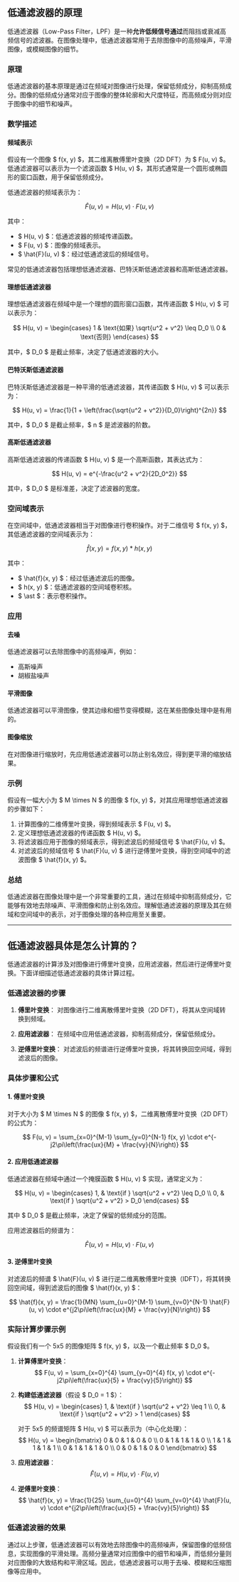 ## 低通滤波器的原理

低通滤波器（Low-Pass Filter，LPF）是一种**允许低频信号通过**而阻挡或衰减高频信号的滤波器。在图像处理中，低通滤波器常用于去除图像中的高频噪声，平滑图像，或模糊图像的细节。

### 原理

低通滤波器的基本原理是通过在频域对图像进行处理，保留低频成分，抑制高频成分。图像的低频成分通常对应于图像的整体轮廓和大尺度特征，而高频成分则对应于图像中的细节和噪声。

### 数学描述

#### 频域表示

假设有一个图像 $ f(x, y) $，其二维离散傅里叶变换（2D DFT）为 $ F(u, v) $。低通滤波器可以表示为一个滤波函数 $ H(u, v) $，其形式通常是一个圆形或椭圆形的窗口函数，用于保留低频成分。

低通滤波器的频域表示为：

$$ \hat{F}(u, v) = H(u, v) \cdot F(u, v) $$

其中：

- $ H(u, v) $：低通滤波器的频域传递函数。
- $ F(u, v) $：图像的频域表示。
- $ \hat{F}(u, v) $：经过低通滤波后的频域信号。

常见的低通滤波器包括理想低通滤波器、巴特沃斯低通滤波器和高斯低通滤波器。

#### 理想低通滤波器

理想低通滤波器在频域中是一个理想的圆形窗口函数，其传递函数 $ H(u, v) $ 可以表示为：

$$ H(u, v) = 
\begin{cases} 
1 & \text{如果} \sqrt{u^2 + v^2} \leq D_0 \\
0 & \text{否则}
\end{cases}
$$

其中，$ D_0 $ 是截止频率，决定了低通滤波器的大小。

#### 巴特沃斯低通滤波器

巴特沃斯低通滤波器是一种平滑的低通滤波器，其传递函数 $ H(u, v) $ 可以表示为：

$$ H(u, v) = \frac{1}{1 + \left(\frac{\sqrt{u^2 + v^2}}{D_0}\right)^{2n}} $$

其中，$ D_0 $ 是截止频率，$ n $ 是滤波器的阶数。

#### 高斯低通滤波器

高斯低通滤波器的传递函数 $ H(u, v) $ 是一个高斯函数，其表达式为：

$$ H(u, v) = e^{-\frac{u^2 + v^2}{2D_0^2}} $$

其中，$ D_0 $ 是标准差，决定了滤波器的宽度。

### 空间域表示

在空间域中，低通滤波器相当于对图像进行卷积操作。对于二维信号 $ f(x, y) $，其低通滤波器的空间域表示为：

$$ \hat{f}(x, y) = f(x, y) \ast h(x, y) $$

其中：

- $ \hat{f}(x, y) $：经过低通滤波后的图像。
- $ h(x, y) $：低通滤波器的空间域卷积核。
- $ \ast $：表示卷积操作。

### 应用

#### 去噪

低通滤波器可以去除图像中的高频噪声，例如：

- 高斯噪声
- 胡椒盐噪声

#### 平滑图像

低通滤波器可以平滑图像，使其边缘和细节变得模糊，这在某些图像处理中是有用的。

#### 图像缩放

在对图像进行缩放时，先应用低通滤波器可以防止别名效应，得到更平滑的缩放结果。

### 示例

假设有一幅大小为 $ M \times N $ 的图像 $ f(x, y) $，对其应用理想低通滤波器的步骤如下：

1. 计算图像的二维傅里叶变换，得到频域表示 $ F(u, v) $。
2. 定义理想低通滤波器的传递函数 $ H(u, v) $。
3. 将滤波器应用于图像的频域表示，得到滤波后的频域信号 $ \hat{F}(u, v) $。
4. 对滤波后的频域信号 $ \hat{F}(u, v) $ 进行逆傅里叶变换，得到空间域中的滤波图像 $ \hat{f}(x, y) $。

### 总结

低通滤波器在图像处理中是一个非常重要的工具，通过在频域中抑制高频成分，它能够有效地去除噪声、平滑图像和防止别名效应。理解低通滤波器的原理及其在频域和空间域中的表示，对于图像处理的各种应用至关重要。

------

## 低通滤波器具体是怎么计算的？

低通滤波器的计算涉及对图像进行傅里叶变换，应用滤波器，然后进行逆傅里叶变换。下面详细描述低通滤波器的具体计算过程。

### 低通滤波器的步骤

1. **傅里叶变换**：
   对图像进行二维离散傅里叶变换（2D DFT），将其从空间域转换到频域。

2. **应用滤波器**：
   在频域中应用低通滤波器，抑制高频成分，保留低频成分。

3. **逆傅里叶变换**：
   对滤波后的频谱进行逆傅里叶变换，将其转换回空间域，得到滤波后的图像。

### 具体步骤和公式

#### 1. 傅里叶变换

对于大小为 $ M \times N $ 的图像 $ f(x, y) $，二维离散傅里叶变换（2D DFT）的公式为：

$$ F(u, v) = \sum_{x=0}^{M-1} \sum_{y=0}^{N-1} f(x, y) \cdot e^{-j2\pi\left(\frac{ux}{M} + \frac{vy}{N}\right)} $$

#### 2. 应用低通滤波器

低通滤波器在频域中通过一个掩膜函数 $ H(u, v) $ 实现，通常定义为：

$$ H(u, v) = \begin{cases}
1, & \text{if } \sqrt{u^2 + v^2} \leq D_0 \\
0, & \text{if } \sqrt{u^2 + v^2} > D_0
\end{cases} $$

其中 $ D_0 $ 是截止频率，决定了保留的低频成分的范围。

应用滤波器后的频谱为：

$$ \hat{F}(u, v) = H(u, v) \cdot F(u, v) $$

#### 3. 逆傅里叶变换

对滤波后的频谱 $ \hat{F}(u, v) $ 进行逆二维离散傅里叶变换（IDFT），将其转换回空间域，得到滤波后的图像 $ \hat{f}(x, y) $：

$$ \hat{f}(x, y) = \frac{1}{MN} \sum_{u=0}^{M-1} \sum_{v=0}^{N-1} \hat{F}(u, v) \cdot e^{j2\pi\left(\frac{ux}{M} + \frac{vy}{N}\right)} $$

### 实际计算步骤示例

假设我们有一个 5x5 的图像矩阵 $ f(x, y) $，以及一个截止频率 $ D_0 $。

1. **计算傅里叶变换**：
   $$ F(u, v) = \sum_{x=0}^{4} \sum_{y=0}^{4} f(x, y) \cdot e^{-j2\pi\left(\frac{ux}{5} + \frac{vy}{5}\right)} $$

2. **构建低通滤波器**（假设 $ D_0 = 1 $）：
   $$ H(u, v) = \begin{cases}
   1, & \text{if } \sqrt{u^2 + v^2} \leq 1 \\
   0, & \text{if } \sqrt{u^2 + v^2} > 1
   \end{cases} $$

   对于 5x5 的频谱矩阵 $ H(u, v) $ 可以表示为（中心化处理）：
   $$
   H(u, v) = \begin{bmatrix}
   0 & 0 & 1 & 0 & 0 \\
   0 & 1 & 1 & 1 & 0 \\
   1 & 1 & 1 & 1 & 1 \\
   0 & 1 & 1 & 1 & 0 \\
   0 & 0 & 1 & 0 & 0
   \end{bmatrix}
   $$

3. **应用滤波器**：
   $$ \hat{F}(u, v) = H(u, v) \cdot F(u, v) $$

4. **逆傅里叶变换**：
   $$ \hat{f}(x, y) = \frac{1}{25} \sum_{u=0}^{4} \sum_{v=0}^{4} \hat{F}(u, v) \cdot e^{j2\pi\left(\frac{ux}{5} + \frac{vy}{5}\right)} $$

### 低通滤波器的效果

通过以上步骤，低通滤波器可以有效地去除图像中的高频噪声，保留图像的低频信息，实现图像的平滑处理。高频分量通常对应图像中的细节和噪声，而低频分量则对应图像的大致结构和平滑区域。因此，低通滤波器可以用于去噪、模糊和压缩图像等应用中。